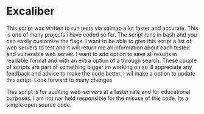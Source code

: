 # Excaliber
This script was written to run tests via sqlmap a lot faster and accurate. 
This is one of many projects i have coded so far. The script runs in bash and you can easily customize the flags. 
I want to be able to give this script a list of web servers to test and it will return 
me all information about each tested and vulnerable web server. I want to add option to save all results in readable format and with an extra option of a through search. These couple of scripts are part of something bigger im working on so ill appreciate any feedback and advice to make the code better. I wil make a option to update this script. Look forward to many changes 




This script is for auditing web-servers at a faster rate and for educational purposes. I am not nor held responsible for the misuse of this code. Its a simple open source code.
